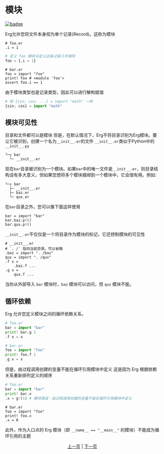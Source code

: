 # 模块

[![badge](https://img.shields.io/endpoint.svg?url=https%3A%2F%2Fgezf7g7pd5.execute-api.ap-northeast-1.amazonaws.com%2Fdefault%2Fsource_up_to_date%3Fowner%3Derg-lang%26repos%3Derg%26ref%3Dmain%26path%3Ddoc/EN/syntax/25_module.md%26commit_hash%3Dc8932f8fd75cc86f67421bb6b160fffaf7acdd94)](https://gezf7g7pd5.execute-api.ap-northeast-1.amazonaws.com/default/source_up_to_date?owner=erg-lang&repos=erg&ref=main&path=doc/EN/syntax/25_module.md&commit_hash=c8932f8fd75cc86f67421bb6b160fffaf7acdd94)


Erg允许您将文件本身视为单个记录(Record)。这称为模块

```python,checker_ignore
# foo.er
.i = 1
```

```python
# 定义 foo 模块与定义这条记录几乎相同
foo = {.i = 1}
```

```python: bar.er
# bar.er
foo = import "foo"
print! foo # <module 'foo'>
assert foo.i == 1
```

由于模块类型也是记录类型，因此可以进行解构赋值

```python
# 和 {sin; cos; ...} = import "math" 一样
{sin; cos} = import "math"
```

## 模块可见性

目录和文件都可以是模块
但是，在默认情况下，Erg不将目录识别为Erg模块。要让它被识别，创建一个名为`__init__.er`的文件
`__init__.er`类似于Python中的`__init__.py`

```console
└─┬ bar
  └─ __init__.er
```

现在`bar`目录被识别为一个模块。如果`bar`中的唯一文件是`__init__.er`，则目录结构没有多大意义，但如果您想将多个模块捆绑到一个模块中，它会很有用。例如: 
```console
└─┬ bar
  ├─ __init__.er
  ├─ baz.er
  └─ qux.er
```

在`bar`目录之外，您可以像下面这样使用

```erg
bar = import "bar"
bar.baz.p!()
bar.qux.p!()
```

`__init__.er`不仅仅是一个将目录作为模块的标记，它还控制模块的可见性

```erg
# __init__.er
# `. /` 指向当前目录。可以省略
.baz = import ". /baz"
qux = import ". /qux"
.f x =
    .baz.f ...
.g x =
    qux.f ...
```

当你从外部导入 `bar` 模块时，`baz` 模块可以访问，但 `qux` 模块不能。

## 循环依赖

Erg 允许您定义模块之间的循环依赖关系。

```python
# foo.er
bar = import "bar"
print! bar.g 1
.f x = x
```

```python
# bar.er
foo = import "foo"
print! foo.f 1
.g x = x
```

但是，由过程调用创建的变量不能在循环引用模块中定义
这是因为 Erg 根据依赖关系重新排列定义的顺序

```python
# foo.er
bar = import "bar"
print! bar.x
.x = g!(1) # 模块错误：由过程调用创建的变量不能在循环引用模块中定义
```

```python,checker_ignore
# bar.er
foo = import "foo"
print! foo.x
.x = 0
```

此外，作为入口点的 Erg 模块（即 `__name__ == "__main__"` 的模块）不能成为循环引用的主题

<p align='center'>
     <a href='./24_closure.md'>上一页</a> | <a href='./26_object_system.md'>下一页</a>
</p>